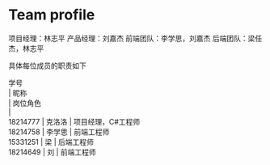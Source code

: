 # Team profile

项目经理：林志平
产品经理：刘嘉杰
前端团队：李学思，刘嘉杰
后端团队：梁任杰，林志平

具体每位成员的职责如下

学号<br />| 昵称<br />   | 岗位角色<br /> |<br/>
18214777 | 克洛洛 | 项目经理，C#工程师<br/>
18214758 | 李学思 | 前端工程师<br/>
15331251 | 梁     | 后端工程师<br/>
18214649 | 刘     | 前端工程师<br/>

